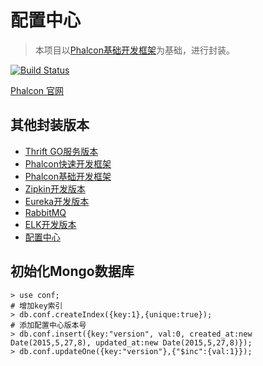 # 配置中心

> 本项目以[Phalcon基础开发框架](https://github.com/limingxinleo/basic-phalcon)为基础，进行封装。

[![Build Status](https://travis-ci.org/limingxinleo/config-center-phalcon.svg?branch=master)](https://travis-ci.org/limingxinleo/config-center-phalcon)

[Phalcon 官网](https://docs.phalconphp.com/zh/latest/index.html)

## 其他封装版本
- [Thrift GO服务版本](https://github.com/limingxinleo/thrift-go-phalcon-project)
- [Phalcon快速开发框架](https://github.com/limingxinleo/biz-phalcon)
- [Phalcon基础开发框架](https://github.com/limingxinleo/basic-phalcon)
- [Zipkin开发版本](https://github.com/limingxinleo/zipkin-phalcon)
- [Eureka开发版本](https://github.com/limingxinleo/eureka-phalcon)
- [RabbitMQ](https://github.com/limingxinleo/rabbitmq-phalcon)
- [ELK开发版本](https://github.com/limingxinleo/elk-phalcon)
- [配置中心](https://github.com/limingxinleo/config-center-phalcon)


## 初始化Mongo数据库
~~~
> use conf;
# 增加key索引
> db.conf.createIndex({key:1},{unique:true});
# 添加配置中心版本号
> db.conf.insert({key:"version", val:0, created_at:new Date(2015,5,27,8), updated_at:new Date(2015,5,27,8)});
> db.conf.updateOne({key:"version"},{"$inc":{val:1}});
~~~